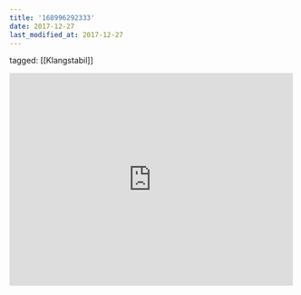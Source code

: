 ```yaml
---
title: '168996292333'
date: 2017-12-27
last_modified_at: 2017-12-27
---
```

tagged: [[Klangstabil]]
<iframe allow="accelerometer; autoplay; clipboard-write; encrypted-media; gyroscope; picture-in-picture" allowfullscreen="" frameborder="0" height="375" id="youtube_iframe" src="https://www.youtube.com/embed/WEVwun0ikRo?feature=oembed&amp;enablejsapi=1&amp;origin=https://safe.txmblr.com&amp;wmode=opaque" width="500"></iframe>